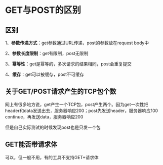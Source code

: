 # GET与POST的区别

## 区别

1、**参数传递方式**：get参数通过URL传递，post的参数放在request body中

2、**参数长度限制**：get有限制，post无限制

3、**幂等性**：get是幂等的，多次请求的结果相同，post会重复提交

4、**缓存**：get可以被缓存，post不可缓存

## 关于GET/POST请求产生的TCP包个数

网上有很多地方说，get产生一个TCP包，post产生两个。因为get一次性把header和data发送出去，服务器响应200；post先发送header，服务器响应100 continue，再发送data，服务器响应200

但是自己实际测试的时候发现post也是只发一个包

## GET能否带请求体

可以，但一般不用，有的工具不支持GET+请求体


